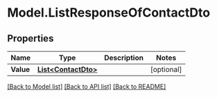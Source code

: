 # Model.ListResponseOfContactDto
## Properties
Name | Type | Description | Notes
------------ | ------------- | ------------- | -------------
**Value** | [**List&lt;ContactDto&gt;**](ContactDto.md) |  | [optional] 



[[Back to Model list]](README.md#documentation-for-models) [[Back to API list]](README.md#documentation-for-api-endpoints) [[Back to README]](README.md)



